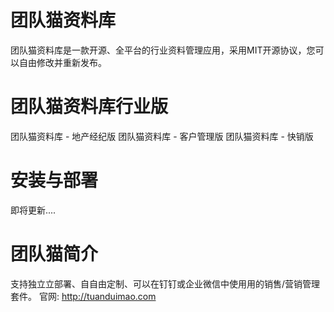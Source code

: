 ﻿团队猫资料库
=====================
团队猫资料库是一款开源、全平台的行业资料管理应用，采用MIT开源协议，您可以自由修改并重新发布。


团队猫资料库行业版
=====================
团队猫资料库 - 地产经纪版
团队猫资料库 - 客户管理版
团队猫资料库 - 快销版


安装与部署
=====================
即将更新....



团队猫简介
=====================
⽀持独⽴立部署、⾃自由定制、可以在钉钉或企业微信中使⽤用的销售/营销管理套件。
官网: http://tuanduimao.com

